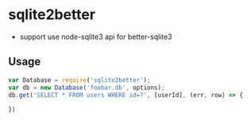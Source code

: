 # sqlite2better
* support use node-sqlite3 api for better-sqlite3

## Usage
```js
var Database = require('sqlite2better');
var db = new Database('foobar.db', options);
db.get('SELECT * FROM users WHERE id=?', [userId], (err, row) => {
  
})

```